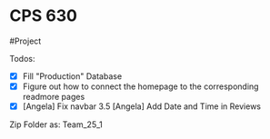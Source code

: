 # CPS 630 


#Project 

Todos:
- [X] Fill "Production" Database
- [X] Figure out how to connect the homepage to the corresponding readmore pages 
- [X] [Angela] Fix navbar 
3.5 [Angela] Add Date and Time in Reviews

Zip Folder as: Team_25_1

